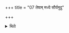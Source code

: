 +++
title = "07 तेषाम् मध्ये सौर्यमुदु"

+++

<details><summary>थिते</summary>

तेषां मध्ये सौर्यमुदु त्यं जातवेदसमिति ७
</details>
